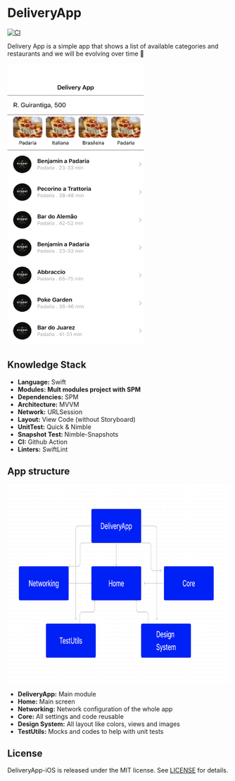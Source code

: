 # DeliveryApp

[![CI](https://github.com/joaolfp/DeliveryApp-iOS/actions/workflows/CI.yml/badge.svg)](https://github.com/joaolfp/DeliveryApp-iOS/actions/workflows/CI.yml)

Delivery App is a simple app that shows a list of available categories and restaurants and we will be evolving over time :rocket:

<img src="https://github.com/joaolfp/DeliveryApp-iOS/blob/main/Home/Tests/ReferenceImages/HomeViewControllerTests/HomeViewController__should_validate_layout_with_success%403x.png" width="310" height="640" />

## Knowledge Stack

* <b>Language:</b> Swift
* <b>Modules: Mult modules project with SPM</b>
* <b>Dependencies:</b> SPM
* <b>Architecture:</b> MVVM
* <b>Network:</b> URLSession
* <b>Layout:</b> View Code (without Storyboard)
* <b>UnitTest:</b> Quick & Nimble
* <b>Snapshot Test: </b> Nimble-Snapshots
* <b>CI:</b> Github Action
* <b>Linters:</b> SwiftLint

## App structure

<img src="https://github.com/joaolfp/DeliveryApp-iOS/blob/main/Docs/img/Modules.png" height="450">

* <b>DeliveryApp:</b> Main module
* <b>Home:</b> Main screen
* <b>Networking:</b> Network configuration of the whole app
* <b>Core:</b> All settings and code reusable
* <b>Design System:</b> All layout like colors, views and images
* <b>TestUtils:</b> Mocks and codes to help with unit tests

## License
DeliveryApp-iOS is released under the MIT license. See [LICENSE](https://github.com/joaolfp/DeliveryApp-iOS/blob/main/LICENSE) for details.
